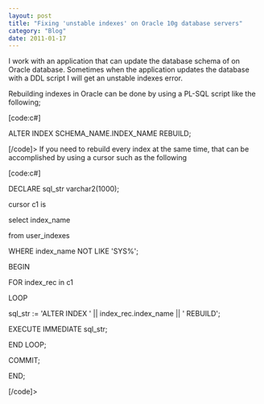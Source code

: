 ```yaml
---
layout: post
title: "Fixing 'unstable indexes' on Oracle 10g database servers"
category: "Blog"
date: 2011-01-17
---
```



I work with an application that can update the database schema of on Oracle database. Sometimes when the application updates the database with a DDL script I will get an unstable indexes error.

Rebuilding indexes in Oracle can be done by using a PL-SQL script like the following;

[code:c#]

ALTER INDEX SCHEMA_NAME.INDEX_NAME REBUILD;

[/code]> If you need to rebuild every index at the same time, that can be accomplished by using a cursor such as the following

[code:c#]

DECLARE sql_str varchar2(1000);

cursor c1 is

select index_name

from user_indexes

WHERE index_name NOT LIKE 'SYS%';

BEGIN

FOR index_rec in c1

LOOP

sql_str := 'ALTER INDEX ' || index_rec.index_name || ' REBUILD';

EXECUTE IMMEDIATE sql_str;

END LOOP;

COMMIT;

END;

[/code]>